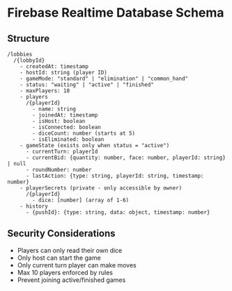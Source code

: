 # Firebase Realtime Database Schema

## Structure

```
/lobbies
  /{lobbyId}
    - createdAt: timestamp
    - hostId: string (player ID)
    - gameMode: "standard" | "elimination" | "common_hand"
    - status: "waiting" | "active" | "finished"
    - maxPlayers: 10
    - players
      /{playerId}
        - name: string
        - joinedAt: timestamp
        - isHost: boolean
        - isConnected: boolean
        - diceCount: number (starts at 5)
        - isEliminated: boolean
    - gameState (exists only when status = "active")
      - currentTurn: playerId
      - currentBid: {quantity: number, face: number, playerId: string} | null
      - roundNumber: number
      - lastAction: {type: string, playerId: string, timestamp: number}
    - playerSecrets (private - only accessible by owner)
      /{playerId}
        - dice: [number] (array of 1-6)
    - history
      - {pushId}: {type: string, data: object, timestamp: number}
```

## Security Considerations

- Players can only read their own dice
- Only host can start the game
- Only current turn player can make moves
- Max 10 players enforced by rules
- Prevent joining active/finished games
